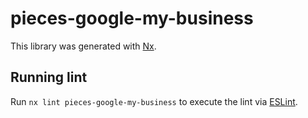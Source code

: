 # pieces-google-my-business

This library was generated with [Nx](https://nx.dev).

## Running lint

Run `nx lint pieces-google-my-business` to execute the lint via [ESLint](https://eslint.org/).
